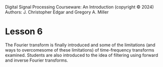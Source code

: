 Digital Signal Processing Courseware: An Introduction (copyright © 2024)  
Authors: J. Christopher Edgar and Gregory A. Miller

# Lesson 6

The Fourier transform is finally introduced and some of the limitations (and ways to overcomesome of these limitations) of time-frequency transforms examined. Students are also introduced to the idea of filtering using forward and inverse Fourier transforms.
